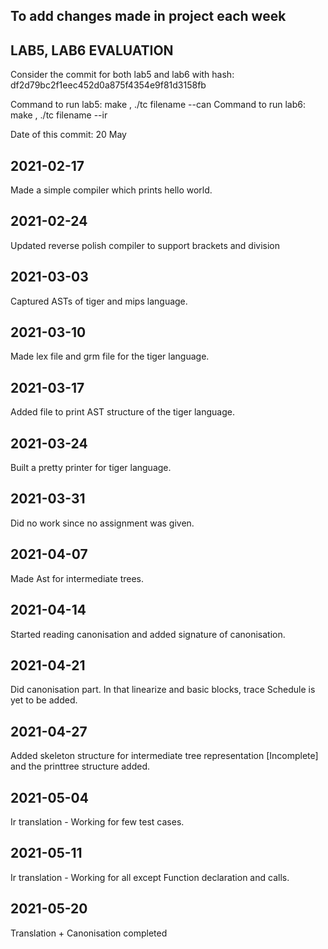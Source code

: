 ## To add changes made in project each week

## LAB5, LAB6 EVALUATION

Consider the commit for both lab5 and lab6 with hash: df2d79bc2f1eec452d0a875f4354e9f81d3158fb

Command to run lab5: make , ./tc filename --can 
Command to run lab6: make , ./tc filename --ir

Date of this commit: 20 May

## 2021-02-17

Made a simple compiler which prints hello world. 

## 2021-02-24

Updated reverse polish compiler to support brackets and division

## 2021-03-03

Captured ASTs of tiger and mips language. 

## 2021-03-10

Made lex file and grm file for the tiger language.

## 2021-03-17

Added file to print AST structure of the tiger language.

## 2021-03-24

Built a pretty printer for tiger language. 

## 2021-03-31

Did no work since no assignment was given.

## 2021-04-07

Made Ast for intermediate trees.

## 2021-04-14

Started reading canonisation and added signature of canonisation.

## 2021-04-21

Did canonisation part. In that linearize and basic blocks, trace Schedule is yet to be added.

## 2021-04-27 

Added skeleton structure for intermediate tree representation \[Incomplete\] and the printtree structure added. 

## 2021-05-04

Ir translation - Working for few test cases. 

## 2021-05-11

Ir translation - Working for all except Function declaration and calls.

## 2021-05-20

Translation + Canonisation completed 
